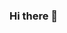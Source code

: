 ### Hi there 👋

<!--
**JoyDhar32/JoyDhar32** is a ✨ _special_ ✨ repository because its `README.md` (this file) appears on your GitHub profile.

Here are some ideas to get you started:

- 🔭 I’m currently working on a Single Page Web Application 
- 🌱 I’m currently learning React Native
- 👯 I’m looking to collaborate on Fiverr
- 🤔 I’m looking for help with gaining knowledge
- 💬 Ask me about React & Laravel 
- 📫 How to reach me Linkedin :https://www.linkedin.com/in/joy-dhar-2689ab191/
- 😄 Pronouns: He/His
- ⚡ Fun fact: Whenever I get stress, I play chess and lost maximum games 🙄
